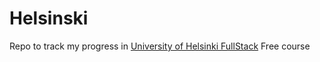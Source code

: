 # Helsinski
Repo to track my progress in  [University of Helsinki FullStack](https://fullstackopen.com/en/ "University of Helsinki FullStack") Free course

